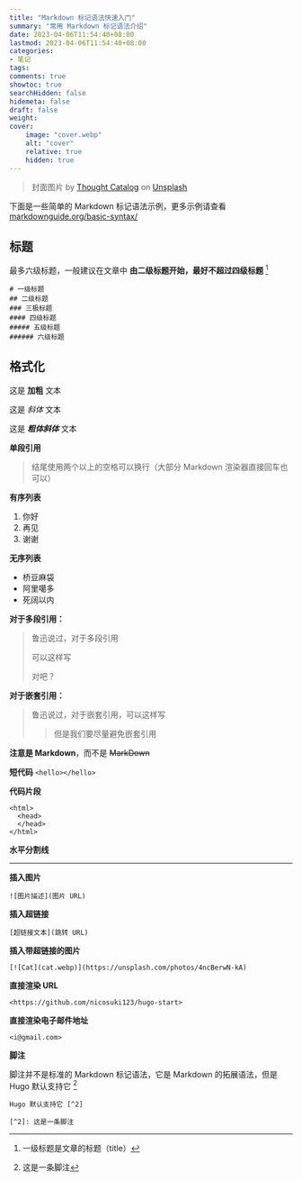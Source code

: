 ```yaml
---
title: "Markdown 标记语法快速入门"
summary: "常用 Markdown 标记语法介绍"
date: 2023-04-06T11:54:40+08:00
lastmod: 2023-04-06T11:54:40+08:00
categories:
- 笔记
tags:
comments: true
showtoc: true
searchHidden: false
hidemeta: false
draft: false
weight:
cover:
    image: "cover.webp"
    alt: "cover"
    relative: true
    hidden: true
---
```


> 封面图片 by [Thought Catalog](https://unsplash.com/@thoughtcatalog?utm_source=unsplash&utm_medium=referral&utm_content=creditCopyText) on [Unsplash](https://unsplash.com/photos/505eectW54k?utm_source=unsplash&utm_medium=referral&utm_content=creditCopyText)

下面是一些简单的 Markdown 标记语法示例，更多示例请查看 [markdownguide.org/basic-syntax/](https://www.markdownguide.org/basic-syntax/)

## 标题

最多六级标题，一般建议在文章中 **由二级标题开始，最好不超过四级标题** [^1]

```
# 一级标题
## 二级标题
### 三极标题
#### 四级标题
##### 五级标题
###### 六级标题
```

## 格式化

这是 **加粗** 文本  

这是 *斜体* 文本  

这是 ***粗体斜体*** 文本

**单段引用**

> 结尾使用两个以上的空格可以换行（大部分 Markdown 渲染器直接回车也可以）

**有序列表**

1. 你好
2. 再见
3. 谢谢

**无序列表**

- 桥豆麻袋
- 阿里噶多
- 死阔以内

**对于多段引用：**

> 鲁迅说过，对于多段引用
>
> 可以这样写
>
> 对吧？

**对于嵌套引用：**

> 鲁迅说过，对于嵌套引用，可以这样写
>
> > 但是我们要尽量避免嵌套引用

**注意是 Markdown**，而不是 ~~MarkDown~~

**短代码**  `<hello></hello>`

**代码片段**

```
<html>
  <head>
  </head>
</html>
```

**水平分割线**

---

**插入图片**

```
![图片描述](图片 URL)
```

**插入超链接**

```
[超链接文本](跳转 URL)
```

**插入带超链接的图片**

```
[![Cat](cat.webp)](https://unsplash.com/photos/4ncBerwN-kA)
```

**直接渲染 URL**

```
<https://github.com/nicosuki123/hugo-start>
```

**直接渲染电子邮件地址**

```
<i@gmail.com>
```

**脚注**

脚注并不是标准的 Markdown 标记语法，它是 Markdown 的拓展语法，但是 Hugo 默认支持它 [^2]

```
Hugo 默认支持它 [^2]

[^2]: 这是一条脚注
```



[^1]: 一级标题是文章的标题（title）
[^2]: 这是一条脚注
